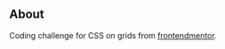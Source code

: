 ## About
Coding challenge for CSS on grids from <a href="https://www.frontendmentor.io/challenges">frontendmentor</a>.   

